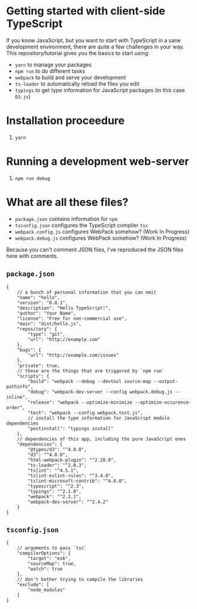 # Getting started with client-side TypeScript

If you know JavaScript, but you want to start with TypeScript in a sane development environment, there are quite a few challenges in your way. This repository/tutorial gives you the basics to start using:

- `yarn` to manage your packages
- `npm run` to do different tasks
- `webpack` to build and serve your development
- `ts-loader` to automatically reload the files you edit
- `typings` to get type information for JavaScript packages (in this case `D3.js`)

# Installation proceedure

1. `yarn` 

# Running a development web-server

1. `npm run debug`

# What are all these files?

- `package.json` contains information for `npm`
- `tsconfig.json` configures the TypeScript compiler `tsc`
- `webpack.config.js` configures WebPack somehow? (Work In Progress)
- `webpack.debug.js` configures WebPack somehow? (Work In Progress)

Because you can't comment JSON files, I've reproduced the JSON files here with comments.

## `package.json`


    {
        // a bunch of personal information that you can omit
        "name": "hello",
        "version": "0.0.1",
        "description": "Hello TypeScript!",
        "author": "Your Name",
        "license": "Free for non-commercial use",
        "main": "dist/hello.js",
        "repository": {
            "type": "git",
            "url": "http://example.com"
        },
        "bugs": {
            "url": "http://example.com/issues"
        },
        "private": true,
        // these are the things that are triggered by `npm run`
        "scripts": {
            "build": "webpack --debug --devtool source-map --output-pathinfo",
            "debug": "webpack-dev-server --config webpack.debug.js --inline",
            "release": "webpack --optimize-minimize --optimize-occurence-order",
            "test": "webpack --config webpack.test.js",
            // install the type information for JavaScript module dependencies
            "postinstall": "typings install"
        },
        // dependencies of this app, including the pure JavaScript ones
        "dependencies": {
            "@types/d3": "^4.0.0",
            "d3": "^4.0.0",
            "html-webpack-plugin": "^2.28.0",
            "ts-loader": "^2.0.3",
            "tslint": "^4.5.1",
            "tslint-eslint-rules": "^3.4.0",
            "tslint-microsoft-contrib": "^4.0.0",
            "typescript": "^2.3",
            "typings": "^2.1.0",
            "webpack": "^2.2.1",
            "webpack-dev-server": "^2.4.2"
        }
    }

## `tsconfig.json`

    {
        // arguments to pass `tsc`
        "compilerOptions": {
            "target": "es6",
            "sourceMap": true,
            "watch": true
        },
        // don't bother trying to compile the libraries
        "exclude": [
            "node_modules"
        ]
    }
